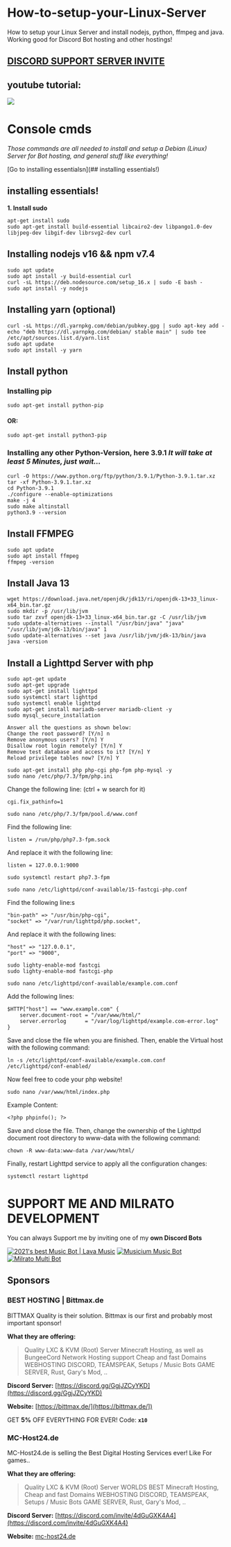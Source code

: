 # How-to-setup-your-Linux-Server
How to setup your Linux Server and install nodejs, python, ffmpeg and java. Working good for Discord Bot hosting and other hostings!

## [**DISCORD SUPPORT SERVER INVITE**](https://support.milrato.eu)

## youtube tutorial:

[![](http://img.youtube.com/vi/mj0nKw3GQlc/0.jpg)](http://www.youtube.com/watch?v=mj0nKw3GQlc "Linux Tutorial")

# Console cmds
*Those commands are all needed to install and setup a Debian (Linux) Server for Bot hosting, and general stuff like everything!*

[Go to installing essentialsn](## installing essentials!)


## installing essentials!
**1. Install sudo**
```
apt-get install sudo
sudo apt-get install build-essential libcairo2-dev libpango1.0-dev libjpeg-dev libgif-dev librsvg2-dev curl
```

## Installing nodejs v16 && npm v7.4
```
sudo apt update
sudo apt install -y build-essential curl
curl -sL https://deb.nodesource.com/setup_16.x | sudo -E bash -
sudo apt install -y nodejs
```

## Installing yarn (optional)
```
curl -sL https://dl.yarnpkg.com/debian/pubkey.gpg | sudo apt-key add -
echo "deb https://dl.yarnpkg.com/debian/ stable main" | sudo tee /etc/apt/sources.list.d/yarn.list
sudo apt update
sudo apt install -y yarn
```


## Install python

### Installing pip
```
sudo apt-get install python-pip
```
#### OR:
```
sudo apt-get install python3-pip
```

### Installing any other Python-Version, here 3.9.1 *It will take at least 5 Minutes, just wait...*
```
curl -O https://www.python.org/ftp/python/3.9.1/Python-3.9.1.tar.xz
tar -xf Python-3.9.1.tar.xz
cd Python-3.9.1
./configure --enable-optimizations
make -j 4
sudo make altinstall
python3.9 --version
```

## Install FFMPEG
```
sudo apt update
sudo apt install ffmpeg
ffmpeg -version
```


## Install Java 13
```
wget https://download.java.net/openjdk/jdk13/ri/openjdk-13+33_linux-x64_bin.tar.gz
sudo mkdir -p /usr/lib/jvm
sudo tar zxvf openjdk-13+33_linux-x64_bin.tar.gz -C /usr/lib/jvm
sudo update-alternatives --install "/usr/bin/java" "java" "/usr/lib/jvm/jdk-13/bin/java" 1
sudo update-alternatives --set java /usr/lib/jvm/jdk-13/bin/java
java -version
```

## Install a Lighttpd Server with php
```
sudo apt-get update
sudo apt-get upgrade
sudo apt-get install lighttpd
sudo systemctl start lighttpd
sudo systemctl enable lighttpd
sudo apt-get install mariadb-server mariadb-client -y
sudo mysql_secure_installation
```
```
Answer all the questions as shown below:
Change the root password? [Y/n] n
Remove anonymous users? [Y/n] Y
Disallow root login remotely? [Y/n] Y
Remove test database and access to it? [Y/n] Y
Reload privilege tables now? [Y/n] Y
```
```
sudo apt-get install php php-cgi php-fpm php-mysql -y
sudo nano /etc/php/7.3/fpm/php.ini
```
Change the following line: (ctrl + w search for it)
```
cgi.fix_pathinfo=1
```
```
sudo nano /etc/php/7.3/fpm/pool.d/www.conf
```
Find the following line:
```
listen = /run/php/php7.3-fpm.sock
```
And replace it with the following line:
```
listen = 127.0.0.1:9000
```
```
sudo systemctl restart php7.3-fpm
```
```
sudo nano /etc/lighttpd/conf-available/15-fastcgi-php.conf
```
Find the following line:s
```
"bin-path" => "/usr/bin/php-cgi",
"socket" => "/var/run/lighttpd/php.socket",
```
And replace it with the following lines:
```
"host" => "127.0.0.1",
"port" => "9000",
```
```
sudo lighty-enable-mod fastcgi
sudo lighty-enable-mod fastcgi-php
```
```
sudo nano /etc/lighttpd/conf-available/example.com.conf
```
Add the following lines:
```
$HTTP["host"] == "www.example.com" {
    server.document-root = "/var/www/html/"
    server.errorlog      = "/var/log/lighttpd/example.com-error.log"
}
```
Save and close the file when you are finished. Then, enable the Virtual host with the following command:
```
ln -s /etc/lighttpd/conf-available/example.com.conf /etc/lighttpd/conf-enabled/
```
Now feel free to code your php website!
```
sudo nano /var/www/html/index.php
```
Example Content:
```
<?php phpinfo(); ?>
```
Save and close the file. Then, change the ownership of the Lighttpd document root directory to www-data with the following command:
```
chown -R www-data:www-data /var/www/html/
```
Finally, restart Lighttpd service to apply all the configuration changes:
```
systemctl restart lighttpd
```

# SUPPORT ME AND MILRATO DEVELOPMENT

You can always Support me by inviting one of my **own Discord Bots**

[![2021's best Music Bot | Lava Music](https://cdn.discordapp.com/attachments/748533465972080670/817088638780440579/test3.png)](https://lava.milrato.eu)
[![Musicium Music Bot](https://cdn.discordapp.com/attachments/742446682381221938/770055673965707264/test1.png)](https://dc.musicium.eu)
[![Milrato Multi Bot](https://cdn.discordapp.com/attachments/742446682381221938/770056826724679680/test1.png)](https://dc.milrato.eu)

## Sponsors

### BEST HOSTING | Bittmax.de
BITTMAX Quality is their solution.
Bittmax is our first and probably most important sponsor!

**What they are offering:**
> Quality LXC & KVM (Root) Server
> Minecraft Hosting, as well as BungeeCord Network Hosting support
> Cheap and fast Domains
> WEBHOSTING
> DISCORD, TEAMSPEAK, Setups / Music Bots
> GAME SERVER, Rust, Gary's Mod, ..

**Discord Server:**
[https://discord.gg/GgjJZCyYKD](https://discord.gg/GgjJZCyYKD)

**Website:**
[https://bittmax.de/](https://bittmax.de/])

GET **5%** OFF EVERYTHING FOR EVER!
Code: **`x10`**

### MC-Host24.de
MC-Host24.de is selling the Best Digital Hosting Services ever!
Like For games..

**What they are offering:**
> Quality LXC & KVM (Root) Server
> WORLDS BEST Minecraft Hosting,
> Cheap and fast Domains
> WEBHOSTING
> DISCORD, TEAMSPEAK, Setups / Music Bots
> GAME SERVER, Rust, Gary's Mod, ..

**Discord Server:**
[https://discord.com/invite/4dGuGXK4A4](https://discord.com/invite/4dGuGXK4A4)

**Website:**
[mc-host24.de](https://mc-host24.de/user/affiliate/3121])
